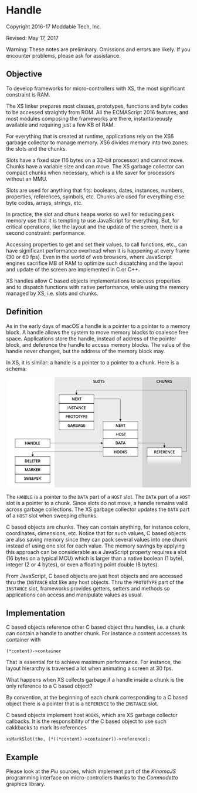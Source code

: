 # Handle

Copyright 2016-17 Moddable Tech, Inc.

Revised: May 17, 2017

Warning: These notes are preliminary. Omissions and errors are likely. If you encounter problems, please ask for assistance.


## Objective

To develop frameworks for micro-controllers with XS, the most significant constraint is RAM. 

The XS linker prepares most classes, prototypes, functions and byte codes to be accessed straightly from ROM. All the ECMAScript 2016 features, and most modules composing the frameworks are there, instantaneously available and requiring just a few KB of RAM.

For everything that is created at runtime, applications rely on the XS6 garbage collector to manage memory. XS6 divides memory into two zones: the slots and the chunks. 

Slots have a fixed size (16 bytes on a 32-bit processor) and cannot move. Chunks have a variable size and can move. The XS garbage collector can compact chunks when necessary, which is a life saver for processors without an MMU. 

Slots are used for anything that fits: booleans, dates, instances, numbers, properties, references, symbols, etc. Chunks are used for everything else: byte codes, arrays, strings, etc.

In practice, the slot and chunk heaps works so well for reducing peak memory use that it is tempting to use JavaScript for everything. But, for critical operations, like the layout and the update of the screen, there is a second constraint: performance.

Accessing properties to get and set their values, to call functions, etc., can have significant performance overhead when it is happening at every frame (30 or 60 fps). Even in the world of web browsers, where JavaScript engines sacrifice MB of RAM to optimize such dispatching and the layout and update of the screen are implemented in C or C++.

XS handles allow C based objects implementations to access properties and to dispatch functions with native performance, while using the memory managed by XS, i.e. slots and chunks.

## Definition

As in the early days of macOS a handle is a pointer to a pointer to a memory block. A handle allows the system to move memory blocks to coalesce free space. Applications store the handle, instead of address of the pointer block, and deference the handle to access memory blocks. The value of the handle never changes, but the address of the memory block may.

In XS, it is similar: a handle is a pointer to a pointer to a chunk. Here is a schema:

![](./assets/handle.png)

The `HANDLE` is a pointer to the `DATA` part of a `HOST` slot. The `DATA` part of a `HOST` slot is a pointer to a chunk. Since slots do not move, a handle remains valid across garbage collections. The XS garbage collector updates the `DATA` part of a `HOST` slot when sweeping chunks.

C based objects are chunks. They can contain anything, for instance colors, coordinates, dimensions, etc. Notice that for such values, C based objects are also saving memory since they can pack several values into one chunk instead of using one slot for each value. The memory savings by applying this approach can be considerable as a JavaScript property requires a slot (16 bytes on a typical MCU) which is larger than a native boolean (1 byte), integer (2 or 4 bytes), or even a floating point double (8 bytes).

From JavaScript, C based objects are just host objects and are accessed thru the `INSTANCE` slot like any host objects. Thru the `PROTOTYPE` part of the `INSTANCE` slot, frameworks provides getters, setters and methods so applications can access and manipulate values as usual. 

## Implementation

C based objects reference other C based object thru handles, i.e. a chunk can contain a handle to another chunk. For instance a content accesses its container with

	(*content)->container
	
That is essential for to achieve maximum performance. For instance, the layout hierarchy is traversed a lot when animating a screen at 30 fps.

What happens when XS collects garbage if a handle inside a chunk is the only reference to a C based object?

By convention, at the beginning of each chunk corresponding to a C based object there is a pointer that is a `REFERENCE` to the `INSTANCE` slot.

C based objects implement host `HOOKS`, which are XS garbage collector callbacks. It is the responsibility of the C based object to use such cakkbacks to mark its references

	xsMarkSlot(the, (*((*content)->container))->reference);

## Example

Please look at the *Piu* sources, which implement part of the *KinomaJS* programming interface on micro-controllers thanks to the *Commodetto* graphics library. 








